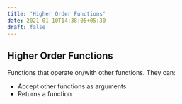 ```yaml
---
title: 'Higher Order Functions'
date: 2021-01-10T14:38:05+05:30
draft: false
---
```


## Higher Order Functions

Functions that operate on/with other functions. They can:

- Accept other functions as arguments
- Returns a function